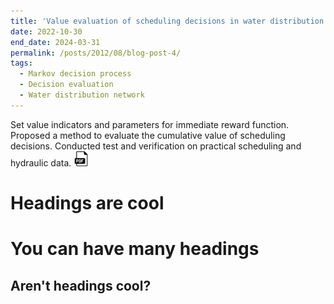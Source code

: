 ```yaml
---
title: 'Value evaluation of scheduling decisions in water distribution network 4'
date: 2022-10-30
end_date: 2024-03-31
permalink: /posts/2012/08/blog-post-4/
tags:
  - Markov decision process
  - Decision evaluation
  - Water distribution network
---
```

Set value indicators and parameters for immediate reward function.
Proposed a method to evaluate the cumulative value of scheduling decisions.
Conducted test and verification on practical scheduling and hydraulic data.
<a href="https://example.com/your-pdf-file.pdf" target="_blank" rel="noopener noreferrer">
  <img src="/images/pdf-icon.png" alt="PDF icon">
</a>


Headings are cool
======

You can have many headings
======

Aren't headings cool?
------
